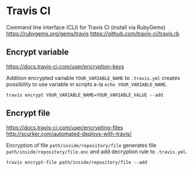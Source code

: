 # Travis CI

Command line interface (CLI) for Travis CI (install via RubyGems)
<https://rubygems.org/gems/travis>
<https://github.com/travis-ci/travis.rb>

## Encrypt variable

<https://docs.travis-ci.com/user/encryption-keys>

Addition encrypted variable `YOUR_VARIABLE_NAME` to `.travis.yml`
creates possibility to use variable in scripts a-la `echo YOUR_VARIABLE_NAME`.

    travis encrypt YOUR_VARIABLE_NAME=YOUR_VARIABLE_VALUE --add

## Encrypt file

<https://docs.travis-ci.com/user/encrypting-files>
<http://scurker.com/automated-deploys-with-travis/>

Encryption of file `path/inside/repository/file` generates file
`path/inside/repository/file.enc` and add decryption rule
to `.travis.yml`.

    travis encrypt-file path/inside/repository/file --add
